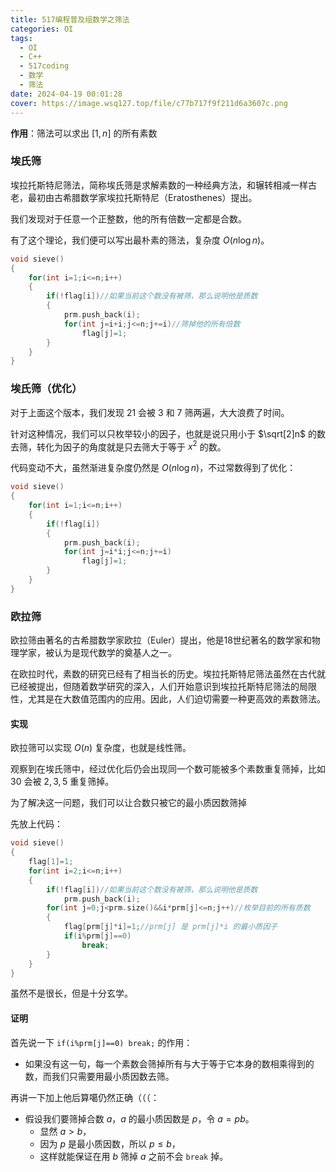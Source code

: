 ```yaml
---
title: 517编程普及组数学之筛法
categories: OI
tags:
  - OI
  - C++
  - 517coding
  - 数学
  - 筛法
date: 2024-04-19 00:01:28
cover: https://image.wsq127.top/file/c77b717f9f211d6a3607c.png
---
```

**作用**：筛法可以求出 $[1,n]$​ 的所有素数

### 埃氏筛

埃拉托斯特尼筛法，简称埃氏筛是求解素数的一种经典方法，和辗转相减一样古老，最初由古希腊数学家埃拉托斯特尼（Eratosthenes）提出。

我们发现对于任意一个正整数，他的所有倍数一定都是合数。

有了这个理论，我们便可以写出最朴素的筛法，复杂度 $O(n\log n)$​。

```c++
void sieve()
{
    for(int i=1;i<=n;i++)
    {
        if(!flag[i])//如果当前这个数没有被筛，那么说明他是质数
        {
            prm.push_back(i);
            for(int j=i+i;j<=n;j+=i)//筛掉他的所有倍数
                flag[j]=1;
        }
    }
}
```

### 埃氏筛（优化）

对于上面这个版本，我们发现 $21$ 会被 $3$ 和 $7$ 筛两遍，大大浪费了时间。

针对这种情况，我们可以只枚举较小的因子，也就是说只用小于 $\sqrt[2]n$ 的数去筛，转化为因子的角度就是只去筛大于等于 $x^2$ 的数。

代码变动不大，虽然渐进复杂度仍然是 $O(n\log n)$，不过常数得到了优化：

```c++
void sieve()
{
    for(int i=1;i<=n;i++)
    {
        if(!flag[i])
        {
            prm.push_back(i);
            for(int j=i*i;j<=n;j+=i)
                flag[j]=1;
        }
    }
}
```

### 欧拉筛

欧拉筛由著名的古希腊数学家欧拉（Euler）提出，他是18世纪著名的数学家和物理学家，被认为是现代数学的奠基人之一。

在欧拉时代，素数的研究已经有了相当长的历史。埃拉托斯特尼筛法虽然在古代就已经被提出，但随着数学研究的深入，人们开始意识到埃拉托斯特尼筛法的局限性，尤其是在大数值范围内的应用。因此，人们迫切需要一种更高效的素数筛法。

#### 实现

欧拉筛可以实现 $O(n)$ 复杂度，也就是线性筛。

观察到在埃氏筛中，经过优化后仍会出现同一个数可能被多个素数重复筛掉，比如 $30$ 会被 $2,3,5$​ 重复筛掉。

为了解决这一问题，我们可以让合数只被它的最小质因数筛掉

先放上代码：

```C++
void sieve()
{
    flag[1]=1;
    for(int i=2;i<=n;i++)
    {
        if(!flag[i])//如果当前这个数没有被筛，那么说明他是质数
            prm.push_back(i);
        for(int j=0;j<prm.size()&&i*prm[j]<=n;j++)//枚举目前的所有质数
        {
            flag[prm[j]*i]=1;//prm[j] 是 prm[j]*i 的最小质因子
            if(i%prm[j]==0)
                break;
        }
    }
}
```

虽然不是很长，但是十分玄学。

#### 证明

首先说一下 `if(i%prm[j]==0) break;` 的作用：

* 如果没有这一句，每一个素数会筛掉所有与大于等于它本身的数相乘得到的数，而我们只需要用最小质因数去筛。

再讲一下加上他后算噶仍然正确（（（：

* 假设我们要筛掉合数 $a$，$a$ 的最小质因数是 $p$，令 $a=pb$。
    * 显然 $a>b$，
    * 因为 $p$ 是最小质因数，所以 $p\le b$，
    * 这样就能保证在用 $b$ 筛掉 $a$ 之前不会 `break` 掉。